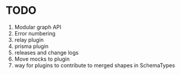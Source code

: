# TODO

1. Modular graph API
2. Error numbering
3. relay plugin
4. prisma plugin
5. releases and change logs
6. Move mocks to plugin
7. way for plugins to contribute to merged shapes in SchemaTypes
